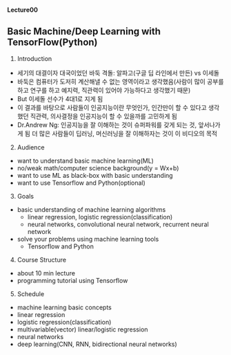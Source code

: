 #### Lecture00
## Basic Machine/Deep Learning with TensorFlow(Python)

1. Introduction
  - 세기의 대결이자 대국이었던 바둑 격돌: 알파고(구글 딥 라인에서 만든) vs 이세돌
  - 바둑은 컴퓨터가 도저히 계산해낼 수 없는 영역이라고 생각했음(사람이 많이 공부를 하고 연구를 하고 예지력, 직관력이 있어야 가능하다고 생각했기 때문)
  - But 이세돌 선수가 4대1로 지게 됨
  - 이 결과를 바탕으로 사람들이 인공지능이란 무엇인가, 인간만이 할 수 있다고 생각했던 직관력, 의사결정을 인공지능이 할 수 있을까를 고민하게 됨
  - Dr.Andrew Ng: 인공지능을 잘 이해하는 것이 슈퍼파워를 갖게 되는 것, 앞서나가게 됨
더 많은 사람들이 딥러닝, 머신러닝을 잘 이해하자는 것이 이 비디오의 목적
2. Audience
  - want to understand basic machine learning(ML)
  - no/weak math/computer science background(y = Wx+b)
  - want to use ML as black-box with basic understanding
  - want to use Tensorflow and Python(optional)
3. Goals
  - basic understanding of machine learning algorithms
    + linear regression, logistic regression(classification)
    + neural networks, convolutional neural network, recurrent neural network
  - solve your problems using machine learning tools
    + Tensorflow and Python
4. Course Structure
  - about 10 min lecture
  - programming tutorial using Tensorflow
5. Schedule
  - machine learning basic concepts
  - linear regression
  - logistic regression(classification)
  - multivariable(vector) linear/logistic regression
  - neural networks
  - deep learning(CNN, RNN, bidirectional neural networks)
